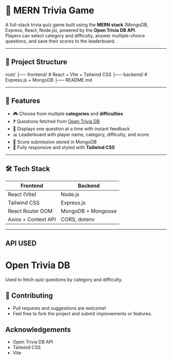 # 🧠 MERN Trivia Game

A full-stack trivia quiz game built using the **MERN stack** (MongoDB, Express, React, Node.js), powered by the **Open Trivia DB API**.  
Players can select category and difficulty, answer multiple-choice questions, and save their scores to the leaderboard.

---

## 📁 Project Structure

root/
├── frontend/ # React + Vite + Tailwind CSS
├── backend/ # Express.js + MongoDB
├── README.md

---

## 🚀 Features

- 🎮 Choose from multiple **categories** and **difficulties**
- ❓ Questions fetched from [Open Trivia DB](https://opentdb.com/api_config.php)
- 🧠 Displays one question at a time with instant feedback
- 📊 Leaderboard with player name, category, difficulty, and score
- 🧾 Score submission stored in MongoDB
- 🔄 Fully responsive and styled with **Tailwind CSS**

---

## 🛠️ Tech Stack

| Frontend            | Backend            |
| ------------------- | ------------------ |
| React (Vite)        | Node.js            |
| Tailwind CSS        | Express.js         |
| React Router DOM    | MongoDB + Mongoose |
| Axios + Context API | CORS, dotenv       |

---

## API USED

# Open Trivia DB

Used to fetch quiz questions by category and difficulty.

## 🤝 Contributing

- Pull requests and suggestions are welcome!
- Feel free to fork the project and submit improvements or features.

## Acknowledgements

- Open Trivia DB API
- Tailwind CSS
- Vite
